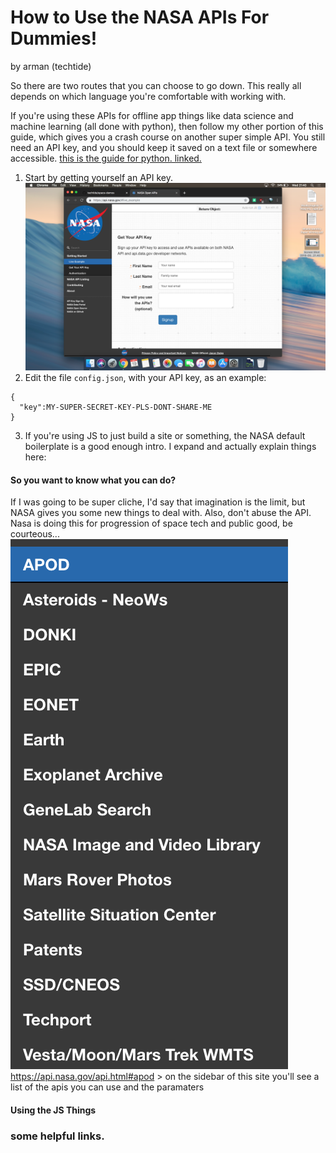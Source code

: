 # How to Use the NASA APIs For Dummies!
by arman (techtide)

So there are two routes that you can choose to go down. This really all depends on which language you're comfortable with working with. 

If you're using these APIs for offline app things like data science and machine learning (all done with python), then follow my other portion of this guide, which gives you a crash course on another super simple API. You still need an API key, and you should keep it saved on a text file or somewhere accessible. [this is the  guide for python. linked.](https://github.com/techtide/space-demos/blob/master/data-science.md)

1. Start by getting yourself an API key.
![alt text](https://github.com/techtide/space-demos/blob/master/tut1.png?raw=true)
2. Edit the file ``config.json``, with your API key, as an example:
```
{
  "key":MY-SUPER-SECRET-KEY-PLS-DONT-SHARE-ME
}
```
3. If you're using JS to just build a site or something, the NASA default boilerplate is a good enough intro. I expand and actually explain things here:

#### So you want to know what you can do?
If I was going to be super cliche, I'd say that imagination is the limit, but NASA gives you some new things to deal with. Also, don't abuse the API. Nasa is doing this for progression of space tech and public good, be courteous...
![list of apis](https://github.com/techtide/space-demos/blob/master/apilist.png?raw=true)
https://api.nasa.gov/api.html#apod > on the sidebar of this site you'll see a list of the apis you can use and the paramaters

#### Using the JS Things


### some helpful links.
